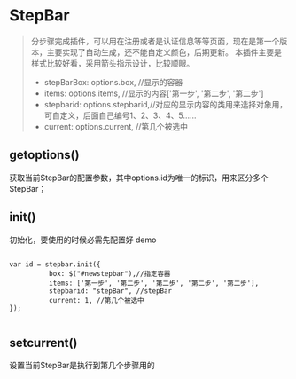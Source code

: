 # StepBar
>分步骤完成插件，可以用在注册或者是认证信息等等页面，现在是第一个版本，主要实现了自动生成，还不能自定义颜色，后期更新。
>本插件主要是样式比较好看，采用箭头指示设计，比较顺眼。
> * stepBarBox: options.box, //显示的容器
> * items: options.items, //显示的内容['第一步', '第二步', '第二步']
> * stepbarid: options.stepbarid,//对应的显示内容的类用来选择对象用，可自定义，后面自己编号1、2、3、4、5……
> * current: options.current, //第几个被选中
## getoptions()
  获取当前StepBar的配置参数，其中options.id为唯一的标识，用来区分多个StepBar；
## init()
  初始化，要使用的时候必需先配置好
  demo
  <pre><code>
var id = stepbar.init({
          box: $("#newstepbar"),//指定容器
          items: ['第一步', '第二步', '第二步', '第二步', '第二步'],
          stepbarid: "stepBar", //stepBar
          current: 1, //第几个被选中
});
 </code></pre>
## setcurrent()
设置当前StepBar是执行到第几个步骤用的
